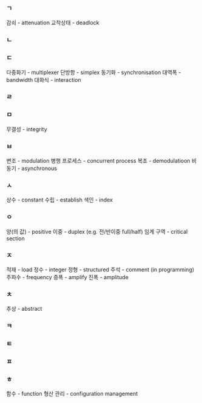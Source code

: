 ### ㄱ
감쇠 - attenuation
교착상태 - deadlock
### ㄴ
### ㄷ
다중화기 - multiplexer
단방항 - simplex
동기화 - synchronisation
대역폭 - bandwidth
대화식 - interaction
### ㄹ
### ㅁ
무결성 - integrity
### ㅂ
변조 - modulation
병행 프로세스 - concurrent process
복조 - demodulatioon
비동기 - asynchronous
### ㅅ
상수 - constant
수립 - establish
색인 - index
### ㅇ
양(의 값) - positive
이중 - duplex (e.g. 전/반이중 full/half)
임계 구역 - critical section
### ㅈ
적재 - load
정수 - integer
정형 - structured
주석 - comment (in programming)
주파수 - frequency
증폭 - amplify
진폭 - amplitude
### ㅊ
추상 - abstract
### ㅋ
### ㅌ
### ㅍ
### ㅎ
함수 - function
형산 관리 - configuration management

